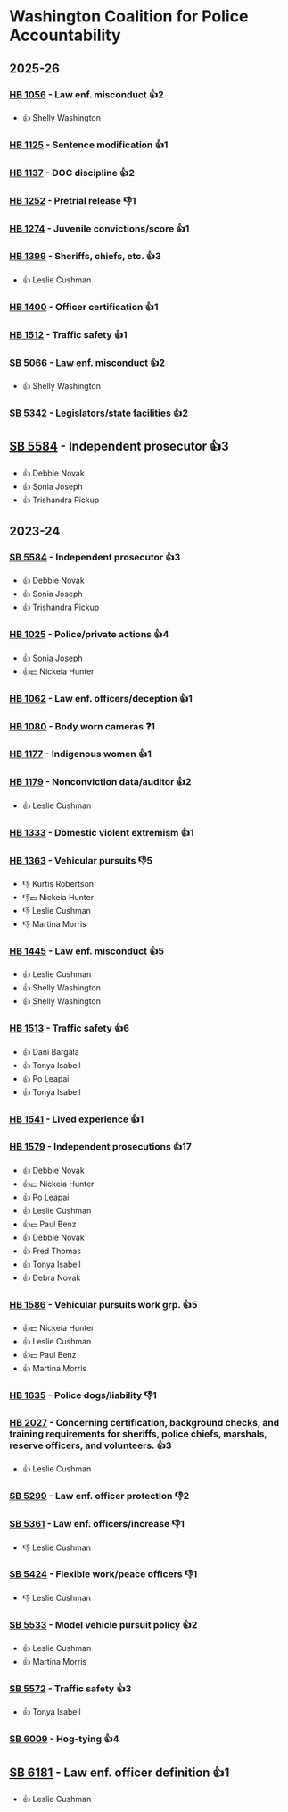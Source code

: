 # Washington Coalition for Police Accountability
## 2025-26

### [HB 1056](/bill/2025-26/hb/1056/) - Law enf. misconduct 👍2  
* 👍 Shelly Washington

### [HB 1125](/bill/2025-26/hb/1125/) - Sentence modification 👍1  

### [HB 1137](/bill/2025-26/hb/1137/) - DOC discipline 👍2  

### [HB 1252](/bill/2025-26/hb/1252/) - Pretrial release  👎1 

### [HB 1274](/bill/2025-26/hb/1274/) - Juvenile convictions/score 👍1  

### [HB 1399](/bill/2025-26/hb/1399/) - Sheriffs, chiefs, etc. 👍3  
* 👍 Leslie Cushman

### [HB 1400](/bill/2025-26/hb/1400/) - Officer certification 👍1  

### [HB 1512](/bill/2025-26/hb/1512/) - Traffic safety 👍1  

### [SB 5066](/bill/2025-26/sb/5066/) - Law enf. misconduct 👍2  
* 👍 Shelly Washington

### [SB 5342](/bill/2025-26/sb/5342/) - Legislators/state facilities 👍2  

## [SB 5584](/bill/2025-26/sb/5584/) - Independent prosecutor 👍3  
* 👍 Debbie Novak
* 👍 Sonia Joseph
* 👍 Trishandra Pickup

## 2023-24

### [SB 5584](/bill/2023-24/sb/5584/) - Independent prosecutor 👍3  
* 👍 Debbie Novak
* 👍 Sonia Joseph
* 👍 Trishandra Pickup

### [HB 1025](/bill/2023-24/hb/1025/) - Police/private actions 👍4  
* 👍 Sonia Joseph
* 👍💵 Nickeia Hunter

### [HB 1062](/bill/2023-24/hb/1062/) - Law enf. officers/deception 👍1  

### [HB 1080](/bill/2023-24/hb/1080/) - Body worn cameras   ❓1

### [HB 1177](/bill/2023-24/hb/1177/) - Indigenous women 👍1  

### [HB 1179](/bill/2023-24/hb/1179/) - Nonconviction data/auditor 👍2  
* 👍 Leslie Cushman

### [HB 1333](/bill/2023-24/hb/1333/) - Domestic violent extremism 👍1  

### [HB 1363](/bill/2023-24/hb/1363/) - Vehicular pursuits  👎5 
* 👎 Kurtis Robertson
* 👎💵 Nickeia Hunter
* 👎 Leslie Cushman
* 👎 Martina Morris

### [HB 1445](/bill/2023-24/hb/1445/) - Law enf. misconduct 👍5  
* 👍 Leslie Cushman
* 👍 Shelly Washington
* 👍 Shelly Washington

### [HB 1513](/bill/2023-24/hb/1513/) - Traffic safety 👍6  
* 👍 Dani Bargala
* 👍 Tonya Isabell
* 👍 Po Leapai
* 👍 Tonya Isabell

### [HB 1541](/bill/2023-24/hb/1541/) - Lived experience 👍1  

### [HB 1579](/bill/2023-24/hb/1579/) - Independent prosecutions 👍17  
* 👍 Debbie Novak
* 👍💵 Nickeia Hunter
* 👍 Po Leapai
* 👍 Leslie Cushman
* 👍💵 Paul Benz
* 👍 Debbie Novak
* 👍 Fred Thomas
* 👍 Tonya Isabell
* 👍 Debra Novak

### [HB 1586](/bill/2023-24/hb/1586/) - Vehicular pursuits work grp. 👍5  
* 👍💵 Nickeia Hunter
* 👍 Leslie Cushman
* 👍💵 Paul Benz
* 👍 Martina Morris

### [HB 1635](/bill/2023-24/hb/1635/) - Police dogs/liability  👎1 

### [HB 2027](/bill/2023-24/hb/2027/) - Concerning certification, background checks, and training requirements for sheriffs, police chiefs, marshals, reserve officers, and volunteers. 👍3  
* 👍 Leslie Cushman

### [SB 5299](/bill/2023-24/sb/5299/) - Law enf. officer protection  👎2 

### [SB 5361](/bill/2023-24/sb/5361/) - Law enf. officers/increase  👎1 
* 👎 Leslie Cushman

### [SB 5424](/bill/2023-24/sb/5424/) - Flexible work/peace officers  👎1 
* 👎 Leslie Cushman

### [SB 5533](/bill/2023-24/sb/5533/) - Model vehicle pursuit policy 👍2  
* 👍 Leslie Cushman
* 👍 Martina Morris

### [SB 5572](/bill/2023-24/sb/5572/) - Traffic safety 👍3  
* 👍 Tonya Isabell

### [SB 6009](/bill/2023-24/sb/6009/) - Hog-tying 👍4  

## [SB 6181](/bill/2023-24/sb/6181/) - Law enf. officer definition 👍1  
* 👍 Leslie Cushman
